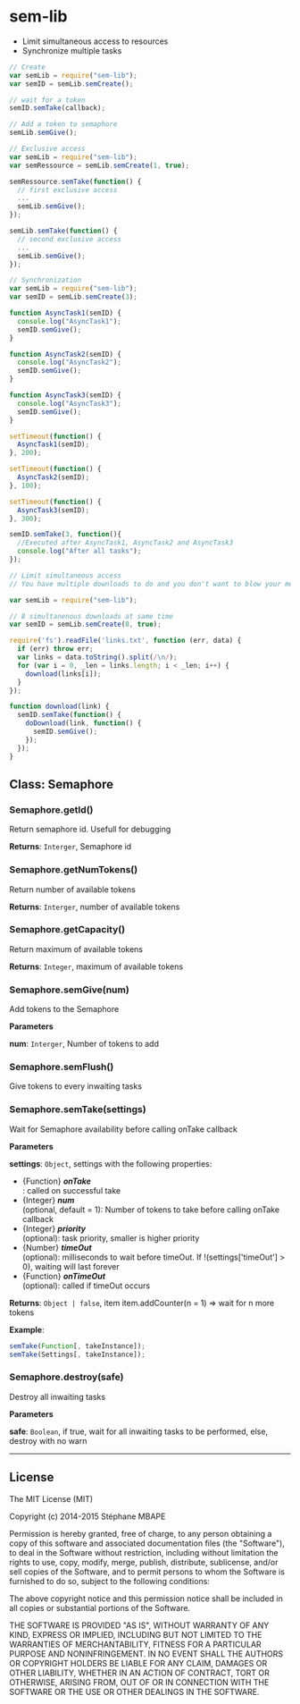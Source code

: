 sem-lib
=======

  - Limit simultaneous access to resources
  - Synchronize multiple tasks

```javascript
// Create
var semLib = require("sem-lib");
var semID = semLib.semCreate();

// wait for a token
semID.semTake(callback);

// Add a token to semaphore
semLib.semGive();
```

```javascript
// Exclusive access
var semLib = require("sem-lib");
var semRessource = semLib.semCreate(1, true);

semRessource.semTake(function() {
  // first exclusive access
  ...
  semLib.semGive();
});

semLib.semTake(function() {
  // second exclusive access
  ...
  semLib.semGive();
});
```

```javascript
// Synchronization
var semLib = require("sem-lib");
var semID = semLib.semCreate(3);

function AsyncTask1(semID) {
  console.log("AsyncTask1");
  semID.semGive();
}

function AsyncTask2(semID) {
  console.log("AsyncTask2");
  semID.semGive();
}

function AsyncTask3(semID) {
  console.log("AsyncTask3");
  semID.semGive();
}

setTimeout(function() {
  AsyncTask1(semID);
}, 200);

setTimeout(function() {
  AsyncTask2(semID);
}, 100);

setTimeout(function() {
  AsyncTask3(semID);
}, 300);

semID.semTake(3, function(){
  //Executed after AsyncTask1, AsyncTask2 and AsyncTask3
  console.log("After all tasks");
});
```

```javascript
// Limit simultaneous access
// You have multiple downloads to do and you don't want to blow your memory nor cpu

var semLib = require("sem-lib");

// 8 simultanenous downloads at same time
var semID = semLib.semCreate(8, true);

require('fs').readFile('links.txt', function (err, data) {
  if (err) throw err;
  var links = data.toString().split(/\n/);
  for (var i = 0, _len = links.length; i < _len; i++) {
    download(links[i]);
  }
});

function download(link) {
  semID.semTake(function() {
    doDownload(link, function() {
      semID.semGive();
    });
  });
}

```

## Class: Semaphore


### Semaphore.getId() 

Return semaphore id. Usefull for debugging

**Returns**: `Interger`, Semaphore id

### Semaphore.getNumTokens() 

Return number of available tokens

**Returns**: `Interger`, number of available tokens

### Semaphore.getCapacity() 

Return maximum of available tokens

**Returns**: `Integer`, maximum of available tokens

### Semaphore.semGive(num) 

Add tokens to the Semaphore

**Parameters**

**num**: `Interger`, Number of tokens to add


### Semaphore.semFlush() 

Give tokens to every inwaiting tasks


### Semaphore.semTake(settings) 

Wait for Semaphore availability before calling onTake callback

**Parameters**

**settings**: `Object`, settings with the following properties:
<ul>
<li>{Function} <b><em>onTake</em></b></li>: called on successful take
<li>{Integer} <b><em>num</em></b></li>(optional, default = 1): Number of tokens to take before calling onTake callback
<li>{Integer} <b><em>priority</em></b></li>(optional): task priority, smaller is higher priority
<li>{Number} <b><em>timeOut</em></b></li>(optional): milliseconds to wait before timeOut. If !(settings['timeOut'] > 0), waiting will last forever
<li>{Function} <b><em>onTimeOut</em></b></li>(optional): called if timeOut occurs
</ul>

**Returns**: `Object | false`, item item.addCounter(n = 1) => wait for n more tokens

**Example**:
```js
semTake(Function[, takeInstance]);
semTake(Settings[, takeInstance]);
```

### Semaphore.destroy(safe) 

Destroy all inwaiting tasks

**Parameters**

**safe**: `Boolean`, if true, wait for all inwaiting tasks to be performed, else, destroy with no warn




* * *

License
-------
The MIT License (MIT)

Copyright (c) 2014-2015 Stéphane MBAPE

Permission is hereby granted, free of charge, to any person obtaining a copy
of this software and associated documentation files (the "Software"), to deal
in the Software without restriction, including without limitation the rights
to use, copy, modify, merge, publish, distribute, sublicense, and/or sell
copies of the Software, and to permit persons to whom the Software is
furnished to do so, subject to the following conditions:

The above copyright notice and this permission notice shall be included in all
copies or substantial portions of the Software.

THE SOFTWARE IS PROVIDED "AS IS", WITHOUT WARRANTY OF ANY KIND, EXPRESS OR
IMPLIED, INCLUDING BUT NOT LIMITED TO THE WARRANTIES OF MERCHANTABILITY,
FITNESS FOR A PARTICULAR PURPOSE AND NONINFRINGEMENT. IN NO EVENT SHALL THE
AUTHORS OR COPYRIGHT HOLDERS BE LIABLE FOR ANY CLAIM, DAMAGES OR OTHER
LIABILITY, WHETHER IN AN ACTION OF CONTRACT, TORT OR OTHERWISE, ARISING FROM,
OUT OF OR IN CONNECTION WITH THE SOFTWARE OR THE USE OR OTHER DEALINGS IN THE
SOFTWARE.

